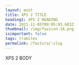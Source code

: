 ```yaml
---
layout: post
title: XPS 2 TITLE
heading1: XPS 2 HEADING
date: 2021-11-05T09:05:03.683Z
thumbnail: /img/favicon-16.png
isimportant: false
tags: tramites
permalink: /factura/:slug
---
```

XPS 2 BODY